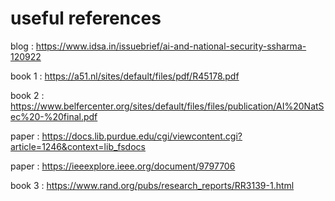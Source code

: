 # useful references 

blog : https://www.idsa.in/issuebrief/ai-and-national-security-ssharma-120922

book 1 : https://a51.nl/sites/default/files/pdf/R45178.pdf

book 2 : https://www.belfercenter.org/sites/default/files/files/publication/AI%20NatSec%20-%20final.pdf

paper : https://docs.lib.purdue.edu/cgi/viewcontent.cgi?article=1246&context=lib_fsdocs

paper : https://ieeexplore.ieee.org/document/9797706

book 3 : https://www.rand.org/pubs/research_reports/RR3139-1.html